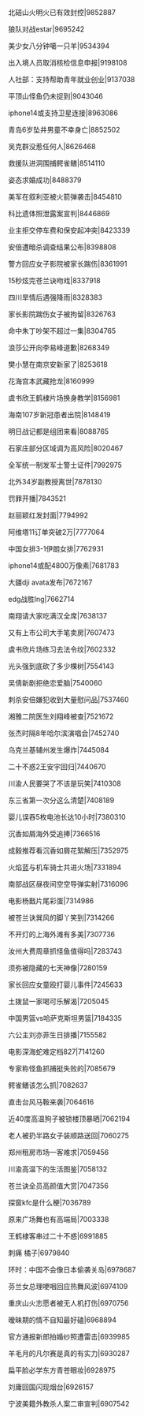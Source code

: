 北碚山火明火已有效封控|9852887

狼队对战estar|9695242

美少女八分钟噶一只羊|9534394

出入境人员取消核检信息申报|9198108

人社部：支持帮助青年就业创业|9137038

平顶山怪鱼仍未捉到|9043046

iphone14或支持卫星连接|8963086

青岛6岁坠井男童不幸身亡|8852502

吴克群没惹任何人|8626468

救援队进洞围捕鳄雀鳝|8514110

姿态求婚成功|8488379

美军在叙利亚被火箭弹袭击|8454810

科比遗体照泄露案宣判|8446869

业主拒交停车费和保安起冲突|8423339

安倍遭暗杀调查结果公布|8398808

警方回应女子影院被家长踹伤|8361991

15秒炫完苍兰诀吻戏|8337918

四川旱情后遇强降雨|8328383

家长影院踹伤女子被拘留|8326763

命中朱丁吵架不超过一集|8304765

浪莎公开向李易峰道歉|8268349

樊小慧在南京安新家了|8253618

花海宫本武藏抢龙|8160999

虞书欣王鹤棣片场换身教学|8156981

海南107岁新冠患者出院|8148419

明日战记都是组团来看|8088765

石家庄部分区域调为高风险|8020467

全军统一制发军士警士证件|7992975

北外34岁副教授离世|7878130

罚罪开播|7843521

赵丽颖红发封面|7794992

阿维塔11订单突破2万|7777064

中国女排3-1伊朗女排|7762931

iphone14或配4800万像素|7681783

大疆dji avata发布|7672167

edg战胜lng|7662714

南翔请大家吃满汉全席|7638137

又有上市公司大手笔卖房|7607473

虞书欣片场练习去法令纹|7602332

光头强到底砍了多少棵树|7554143

吴倩新剧拒绝恋爱脑|7540060

刺杀安倍嫌犯收到大量慰问品|7537460

湘雅二院医生刘翔峰被查|7521672

张杰时隔8年哈尔滨演唱会|7452740

乌克兰基辅州发生爆炸|7445084

二十不惑2王安宇回归|7440670

川渝人民要哭了不该是玩笑|7410308

东三省第一次分这么清楚|7408189

婴儿误吞5枚电池长达10小时|7380310

沉香如屑海外受追捧|7366516

成毅推荐看沉香如屑花絮解压|7352975

火焰蓝与机车骑士共进火场|7331894

南部战区昼夜间空空导弹实射|7316096

电影杨戬片尾彩蛋|7314986

被苍兰诀巽风的脚丫笑到|7314266

不开灯的上海外滩有多美|7307736

汝州大费周章抓怪鱼值得吗|7283743

须弥被隐藏的七天神像|7280159

家长回应女童殴打婴儿事件|7245633

土拨鼠一家喝可乐解渴|7205045

中国男篮vs哈萨克斯坦男篮|7184335

六公主刘亦菲生日排播|7155582

电影深海蛇难定档827|7141260

专家称怪鱼抓捕挺失败的|7085679

鳄雀鳝该怎么抓|7082637

直击台风马鞍来袭|7064616

近40度高温狗子被锁楼顶暴晒|7062194

老人被扔半路女子装顺路送回|7060275

郑州租房市场一客难求|7059456

川渝高温下的生活图鉴|7058132

苍兰诀全员高颜值大赏|7047356

探窗kfc是什么梗|7036789

原来广场舞也有高端局|7003338

王鹤棣客串过二十不惑|6991885

刺痛 橘子|6979840

环时：中国不会像日本偷袭关岛|6978687

芬兰女总理哽咽回应热舞风波|6974109

重庆山火志愿者被无人机打伤|6970756

暧昧期的情不自知最好磕|6968894

官方通报新郎拍婚纱照遭雷击|6939985

羊毛月的凡尔赛是真的有实力|6930287

扁平脸必学东方青苍眼妆|6928975

刘庸回国闪现烟台|6926157

宁波美籍外教杀人案二审宣判|6907542

